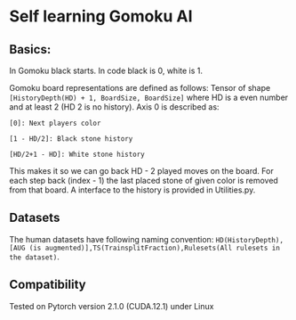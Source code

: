 # Self learning Gomoku AI

## Basics:
In Gomoku black starts.
In code black is 0, white is 1.

Gomoku board representations are defined as follows:
Tensor of shape `[HistoryDepth(HD) + 1, BoardSize, BoardSize]` where HD is a even number and at least 2 (HD 2 is no history). Axis 0 is described as:

`[0]: Next players color`

`[1 - HD/2]: Black stone history`

`[HD/2+1 - HD]: White stone history`

This makes it so we can go back HD - 2 played moves on the board.
For each step back (index - 1) the last placed stone of given color is removed from that board.
A interface to the history is provided in Utilities.py.

## Datasets
The human datasets have following naming convention: `HD(HistoryDepth),[AUG (is augmented)],TS(TrainsplitFraction),Rulesets(All rulesets in the dataset)`.

## Compatibility
Tested on Pytorch version 2.1.0 (CUDA.12.1) under Linux